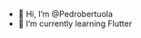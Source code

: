 - 👋 Hi, I’m @Pedrobertuola
- 🌱 I’m currently learning Flutter

<!---
Pedrobertuola/Pedrobertuola is a ✨ special ✨ repository because its `README.md` (this file) appears on your GitHub profile.
You can click the Preview link to take a look at your changes.
--->
